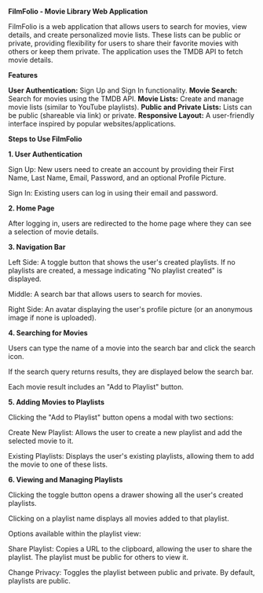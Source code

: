 **********FilmFolio - Movie Library Web Application**********

FilmFolio is a web application that allows users to search for movies, view details, and create personalized movie lists. These lists can be public or private, providing flexibility for users to share their favorite movies with others or keep them private. The application uses the TMDB API to fetch movie details.

**Features**

**User Authentication:** Sign Up and Sign In functionality.
**Movie Search:** Search for movies using the TMDB API.
**Movie Lists:** Create and manage movie lists (similar to YouTube playlists).
**Public and Private Lists:** Lists can be public (shareable via link) or private.
**Responsive Layout:** A user-friendly interface inspired by popular websites/applications.


****Steps to Use FilmFolio****

**1. User Authentication**

Sign Up: New users need to create an account by providing their First Name, Last Name, Email, Password, and an optional Profile Picture.

Sign In: Existing users can log in using their email and password.

**2. Home Page**

After logging in, users are redirected to the home page where they can see a selection of movie details.


**3. Navigation Bar**

Left Side: A toggle button that shows the user's created playlists. If no playlists are created, a message indicating "No playlist created" is displayed.

Middle: A search bar that allows users to search for movies.

Right Side: An avatar displaying the user's profile picture (or an anonymous image if none is uploaded).


**4. Searching for Movies**

Users can type the name of a movie into the search bar and click the search icon.

If the search query returns results, they are displayed below the search bar.

Each movie result includes an "Add to Playlist" button.


**5. Adding Movies to Playlists**


Clicking the "Add to Playlist" button opens a modal with two sections:

Create New Playlist: Allows the user to create a new playlist and add the selected movie to it.

Existing Playlists: Displays the user's existing playlists, allowing them to add the movie to one of these lists.

**6. Viewing and Managing Playlists**

Clicking the toggle button opens a drawer showing all the user's created playlists.

Clicking on a playlist name displays all movies added to that playlist.

Options available within the playlist view:

Share Playlist: Copies a URL to the clipboard, allowing the user to share the playlist. The playlist must be public for others to view it.

Change Privacy: Toggles the playlist between public and private. By default, playlists are public.
